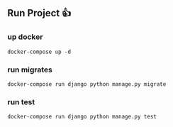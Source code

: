 ## Run Project :+1:

### up docker
`docker-compose up -d`

### run migrates
`docker-compose run django python manage.py migrate`

### run test
`docker-compose run django python manage.py test`





